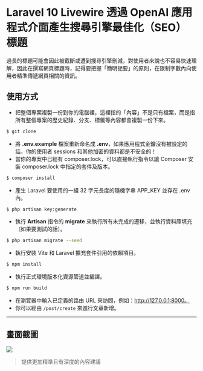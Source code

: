 # Laravel 10 Livewire 透過 OpenAI 應用程式介面產生搜尋引擎最佳化（SEO）標題

過長的標題可能會因此被截斷或遭到搜尋引擎刪減，對使用者來說也不容易快速理解，因此在撰寫網頁標題時，記得要把握「簡明扼要」的原則，在限制字數內向使用者精準傳遞網頁相關的資訊。

## 使用方式
- 把整個專案複製一份到你的電腦裡，這裡指的「內容」不是只有檔案，而是指所有整個專案的歷史紀錄、分支、標籤等內容都會複製一份下來。
```sh
$ git clone
```
- 將 __.env.example__ 檔案重新命名成 __.env__，如果應用程式金鑰沒有被設定的話，你的使用者 sessions 和其他加密的資料都是不安全的！
- 當你的專案中已經有 composer.lock，可以直接執行指令以讓 Composer 安裝 composer.lock 中指定的套件及版本。
```sh
$ composer install
```
- 產生 Laravel 要使用的一組 32 字元長度的隨機字串 APP_KEY 並存在 .env 內。
```sh
$ php artisan key:generate
```
- 執行 __Artisan__ 指令的 __migrate__ 來執行所有未完成的遷移，並執行資料庫填充（如果要測試的話）。
```sh
$ php artisan migrate --seed
```
- 執行安裝 Vite 和 Laravel 擴充套件引用的依賴項目。
```sh
$ npm install
```
- 執行正式環境版本化資源管道並編譯。
```sh
$ npm run build
```
- 在瀏覽器中輸入已定義的路由 URL 來訪問，例如：http://127.0.0.1:8000。
- 你可以經由 `/post/create` 來進行文章新增。

----

## 畫面截圖
![](https://i.imgur.com/4U7a6Tp.gif)
> 提供更加精準且有深度的內容建議
